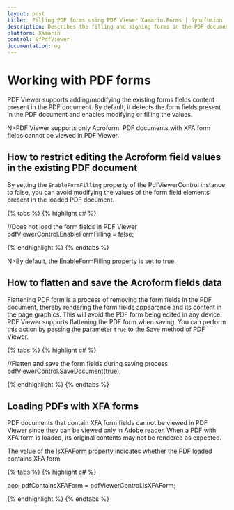 ```yaml
---
layout: post
title:  Filling PDF forms using PDF Viewer Xamarin.Forms | Syncfusion
description: Describes the filling and signing forms in the PDF document using Syncfusion PDF Viewer Xamarin.Forms.
platform: Xamarin
control: SfPdfViewer
documentation: ug
---
```


# Working with PDF forms

PDF Viewer supports adding/modifying the existing forms fields content present in the PDF document. By default, it detects the form fields present in the PDF document and enables modifying or filling the values.

N>PDF Viewer supports only Acroform. PDF documents with XFA form fields cannot be viewed in PDF Viewer.

## How to restrict editing the Acroform field values in the existing PDF document

By setting the `EnableFormFilling` property of the PdfViewerControl instance to false, you can avoid modifying the values of the form field elements present in the loaded PDF document.

{% tabs %}
{% highlight c# %}

//Does not load the form fields in PDF Viewer
pdfViewerControl.EnableFormFilling = false;

{% endhighlight %}
{% endtabs %}

N>By default, the EnableFormFilling property is set to true.

## How to flatten and save the Acroform fields data

Flattening PDF form is a process of removing the form fields in the PDF document, thereby rendering the form fields appearance and its content in the page graphics. This will avoid the PDF form being edited in any device. PDF Viewer supports flattening the PDF form when saving. You can perform this action by passing the parameter `true` to the Save method of PDF Viewer.

{% tabs %}
{% highlight c# %}

//Flatten and save the form fields during saving process
pdfViewerControl.SaveDocument(true);

{% endhighlight %}
{% endtabs %}

## Loading PDFs with XFA forms

PDF documents that contain XFA form fields cannot be viewed in PDF Viewer since they can be viewed only in Adobe reader. When a PDF with XFA form is loaded, its original contents may not be rendered as expected. 

The value of the [IsXFAForm](https://help.syncfusion.com/cr/cref_files/xamarin/Syncfusion.SfPdfViewer.XForms~Syncfusion.SfPdfViewer.XForms.SfPdfViewer~IsXFAForm.html) property indicates whether the PDF loaded contains XFA form. 

{% tabs %}
{% highlight c# %}

bool pdfContainsXFAForm = pdfViewerControl.IsXFAForm;

{% endhighlight %}
{% endtabs %}